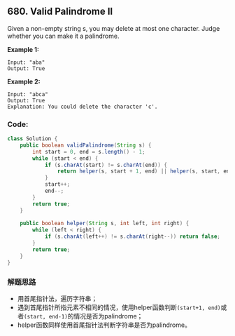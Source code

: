 ## 680. Valid Palindrome II

Given a non-empty string s, you may delete at most one character. Judge whether you can make it a palindrome.

**Example 1:**

```
Input: "aba"
Output: True
```
**Example 2:**

```
Input: "abca"
Output: True
Explanation: You could delete the character 'c'.
```

### Code:

```java
class Solution {
    public boolean validPalindrome(String s) {
        int start = 0, end = s.length() - 1;
        while (start < end) {
            if (s.charAt(start) != s.charAt(end)) {
                return helper(s, start + 1, end) || helper(s, start, end - 1);
            }
            start++;
            end--;
        }
        return true;
    }
    
    public boolean helper(String s, int left, int right) {
        while (left < right) {
            if (s.charAt(left++) != s.charAt(right--)) return false;
        }
        return true;
    }
}
```

### 解题思路
* 用首尾指针法，遍历字符串；
* 遇到首尾指针所指元素不相同的情况，使用helper函数判断```(start+1, end)```或者```(start, end-1)```的情况是否为palindrome；
* helper函数同样使用首尾指针法判断字符串是否为palindrome。
